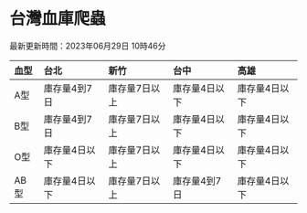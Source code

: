 # 台灣血庫爬蟲

最新更新時間：2023年06月29日 10時46分

| 血型   | 台北      | 新竹      | 台中      | 高雄      |
|:-----|:--------|:--------|:--------|:--------|
| A型   | 庫存量4到7日 | 庫存量7日以上 | 庫存量4日以下 | 庫存量4日以下 |
| B型   | 庫存量4到7日 | 庫存量7日以上 | 庫存量4日以下 | 庫存量4日以下 |
| O型   | 庫存量4日以下 | 庫存量7日以上 | 庫存量4日以下 | 庫存量4日以下 |
| AB型  | 庫存量4日以下 | 庫存量7日以上 | 庫存量4到7日 | 庫存量4日以下 |